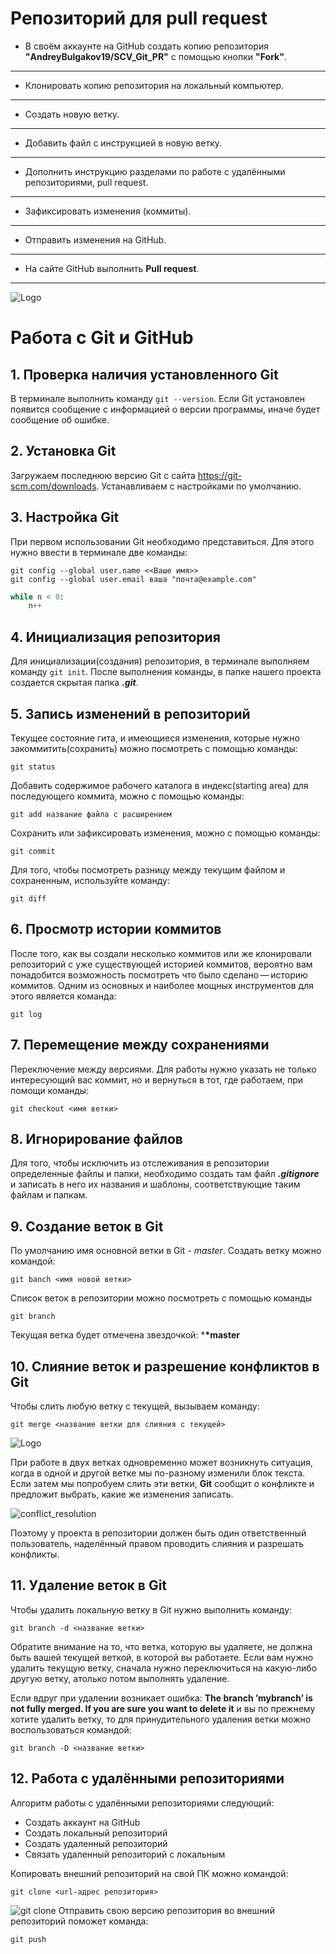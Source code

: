 # Репозиторий для **pull request**
* В своём аккаунте на GitHub создать копию репозитория **"AndreyBulgakov19/SCV_Git_PR"** с помощью кнопки **"Fork"**.
---
* Клонировать копию репозитория на локальный компьютер.
---
* Создать новую ветку.
---
* Добавить файл с инструкцией в новую ветку.
---
* Дополнить инструкцию разделами по работе с удалёнными репозиториями, pull request.
---
* Зафиксировать изменения (коммиты).
---
* Отправить изменения на GitHub.
---
* На сайте GitHub выполнить **Pull request**.
---

![Logo](741f077b3e37e172d7b986e2d2a47528.jpeg)
# Работа с Git и GitHub

## 1. Проверка наличия установленного Git
В терминале выполнить команду `git --version`.
Если Git установлен появится сообщение с информацией о версии программы, иначе будет сообщение об ошибке.

## 2. Установка Git
Загружаем последнюю версию Git с сайта https://git-scm.com/downloads. Устанавливаем с настройками по умолчанию.

## 3. Настройка Git
При первом использовании Git необходимо представиться. Для этого нужно ввести в терминале две команды:

```
git config --global user.name <<Ваше имя>>
git config --global user.email ваша "почта@example.com"
```

```Python
while n < 0:
    n++
```

## 4. Инициализация репозитория
Для инициализации(создания) репозитория, в терминале выполняем команду `git init`. После выполнения команды, в папке нашего проекта создается скрытая папка ***.git***.

## 5. Запись изменений в репозиторий
Текущее состояние гита, и имеющиеся изменения, которые нужно закоммитить(сохранить) можно посмотреть с помощью команды:
```
git status
```
Добавить содержимое рабочего каталога в индекс(starting area) для последующего коммита, можно с помощью команды:
```
git add название файла с расширением
```
Сохранить или зафиксировать изменения, можно с помощью команды:
```
git commit
```
Для того, чтобы посмотреть разницу между текущим файлом и сохраненным, используйте команду:
```
git diff
```
 
## 6. Просмотр истории коммитов
После того, как вы создали несколько коммитов или же клонировали репозиторий с уже существующей историей коммитов, вероятно вам понадобится возможность посмотреть что было сделано — историю коммитов. Одним из основных и наиболее мощных инструментов для этого является команда:
```
git log
```

## 7. Перемещение между сохранениями
Переключение между версиями. Для работы нужно указать не только интересующий вас коммит, но и вернуться в тот, где работаем, при помощи команды:
```
git checkout <имя ветки>
```

## 8. Игнорирование файлов
Для того, чтобы исключить из отслеживания в репозитории определенные файлы и папки, необходимо создать там файл ***.gitignore*** и записать в него их названия и шаблоны, соответствующие таким файлам и папкам.

## 9. Создание веток в Git
По умолчанию имя основной ветки в Git - *master*.
Создать ветку можно командой:
```
git banch <имя новой ветки>
```
Список веток в репозитории можно посмотреть с помощью команды
```
git branch
```
Текущая ветка будет отмечена звездочкой: ***\*master**

## 10. Слияние веток и разрешение конфликтов в Git
Чтобы слить любую ветку с текущей, вызываем команду:
```
git merge <название ветки для слияния с текущей>
```
![Logo](789605848.jpeg)

При работе в двух ветках одновременно может возникнуть ситуация, когда в одной и другой ветке мы по-разному изменили блок текста. Если затем мы попробуем слить эти ветки, **Git** сообщит о конфликте и предложит выбрать, какие же изменения записать.

![conflict_resolution](934854509804580380580.JPG)

Поэтому у проекта в репозитории должен быть один ответственный пользователь, наделённый правом проводить слияния и разрешать конфликты.

## 11. Удаление веток в Git
Чтобы удалить локальную ветку в Git нужно выполнить команду:
```
git branch -d <название ветки>
```

Обратите внимание на то, что ветка, которую вы удаляете, не должна быть вашей текущей веткой, в которой вы работаете. Если вам нужно удалить текущую ветку, сначала нужно переключиться на какую-либо другую ветку, атолько потом выполнять удаление.

Если вдруг при удалении возникает ошибка: **The branch ’mybranch’ is not fully merged. If you are sure you want to delete it** и вы по прежнему хотите удалить ветку, то для принудительного удаления ветки можно воспользоваться командой:
```
git branch -D <название ветки> 
```
## 12.  Работа с удалёнными репозиториями
Алгоритм работы с удалёнными репозиториями следующий:
- Создать аккаунт на GitHub
- Создать локальный репозиторий
- Создать удаленный репозиторий
- Связать удаленный репозиторий с локальным

Копировать внешний репозиторий на свой ПК можно командой:
```
git clone <url-адрес репозитория>
```
![git clone](1212.JPG)
Отправить свою версию репозитория во внешний репозиторий поможет команда:
```
git push
```